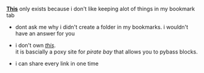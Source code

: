 **[This](https://kojokwakye.github.io/luke23-34/)** only exists because i don't like keeping alot of things in my bookmark tab

- dont ask me why i didn't create a folder in my bookmarks. i wouldn't have an answer for you

- i don't own *[this](https://proxybay.github.io/)*.  
it is bascially a poxy site for *pirate bay* that allows you to pybass blocks.  

- i can share every link in one time




